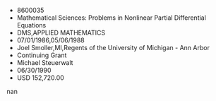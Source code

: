 
* 8600035
* Mathematical Sciences: Problems in Nonlinear Partial Differential Equations
* DMS,APPLIED MATHEMATICS
* 07/01/1986,05/06/1988
* Joel Smoller,MI,Regents of the University of Michigan - Ann Arbor
* Continuing Grant
* Michael Steuerwalt
* 06/30/1990
* USD 152,720.00

nan
